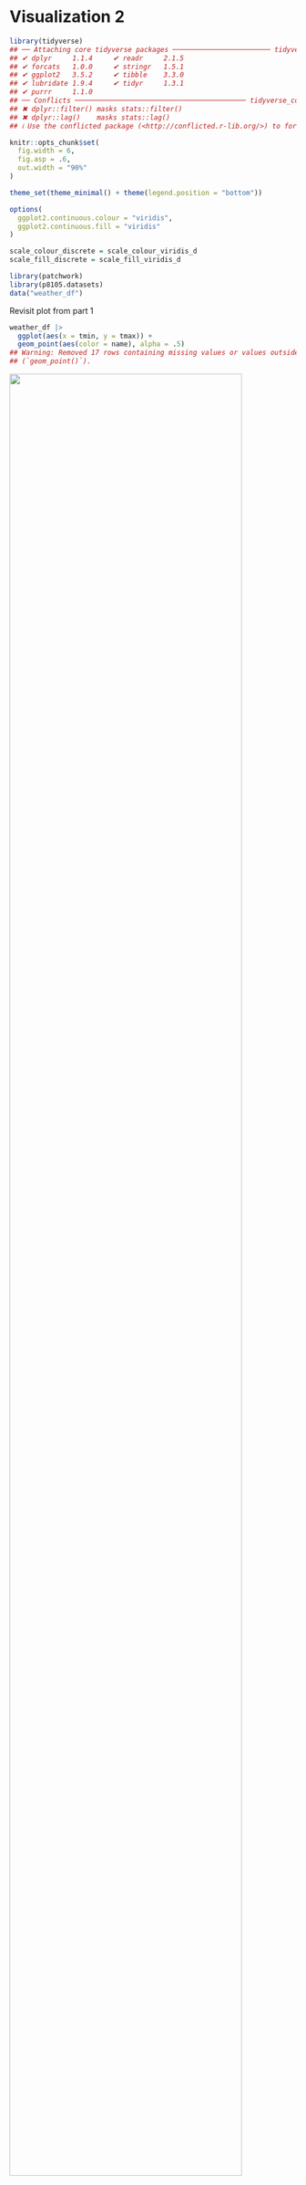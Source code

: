 Visualization 2
================

``` r
library(tidyverse)
## ── Attaching core tidyverse packages ──────────────────────── tidyverse 2.0.0 ──
## ✔ dplyr     1.1.4     ✔ readr     2.1.5
## ✔ forcats   1.0.0     ✔ stringr   1.5.1
## ✔ ggplot2   3.5.2     ✔ tibble    3.3.0
## ✔ lubridate 1.9.4     ✔ tidyr     1.3.1
## ✔ purrr     1.1.0     
## ── Conflicts ────────────────────────────────────────── tidyverse_conflicts() ──
## ✖ dplyr::filter() masks stats::filter()
## ✖ dplyr::lag()    masks stats::lag()
## ℹ Use the conflicted package (<http://conflicted.r-lib.org/>) to force all conflicts to become errors

knitr::opts_chunk$set(
  fig.width = 6,
  fig.asp = .6,
  out.width = "90%"
)

theme_set(theme_minimal() + theme(legend.position = "bottom"))

options(
  ggplot2.continuous.colour = "viridis",
  ggplot2.continuous.fill = "viridis"
)

scale_colour_discrete = scale_colour_viridis_d
scale_fill_discrete = scale_fill_viridis_d

library(patchwork)
library(p8105.datasets)
data("weather_df")
```

Revisit plot from part 1

``` r
weather_df |> 
  ggplot(aes(x = tmin, y = tmax)) + 
  geom_point(aes(color = name), alpha = .5)
## Warning: Removed 17 rows containing missing values or values outside the scale range
## (`geom_point()`).
```

<img src="viz_part2_files/figure-gfm/unnamed-chunk-1-1.png" width="90%" />

#### Labels

``` r
weather_df |> 
  ggplot(aes(x = tmin, y = tmax)) + 
  geom_point(aes(color = name), alpha = .5) + 
  labs(
    x = "Minimum daily temperature (C)",
    y = "Maxiumum daily temperature (C)",
    title = "Temperature scatterplot",
    caption = "Data from NOAA",
    color = "Location"
  )
```

    ## Warning: Removed 17 rows containing missing values or values outside the scale range
    ## (`geom_point()`).

<img src="viz_part2_files/figure-gfm/unnamed-chunk-2-1.png" width="90%" />

#### Scale

``` r
weather_df |> 
  # filter(tmax>10, tmax<30) |> 
  ggplot(aes(x = tmin, y = tmax)) + 
  geom_point(aes(color = name), alpha = .5) + 
  labs(
    x = "Minimum daily temperature (C)",
    y = "Maxiumum daily temperature (C)",
    title = "Temperature scatterplot",
    caption = "Data from NOAA",
    color = "Location"
  ) +
  scale_x_continuous(
    breaks = c(-20, 0, 25),
    labels = c("-20C", "0", "25")
  ) +
  scale_color_hue(h = c(100, 300))
```

    ## Warning: Removed 17 rows containing missing values or values outside the scale range
    ## (`geom_point()`).

<img src="viz_part2_files/figure-gfm/unnamed-chunk-3-1.png" width="90%" />

#### Color Palette

``` r
weather_df |> 
  # filter(tmax>10, tmax<30) |> 
  ggplot(aes(x = tmin, y = tmax)) + 
  geom_point(aes(color = name), alpha = .5) + 
  labs(
    x = "Minimum daily temperature (C)",
    y = "Maxiumum daily temperature (C)",
    title = "Temperature scatterplot",
    caption = "Data from NOAA",
    color = "Location"
  ) +
  scale_x_continuous(
    breaks = c(-20, 0, 25),
    labels = c("-20C", "0", "25")
  ) + 
  viridis::scale_color_viridis(
    discrete = TRUE
  )
```

    ## Warning: Removed 17 rows containing missing values or values outside the scale range
    ## (`geom_point()`).

<img src="viz_part2_files/figure-gfm/unnamed-chunk-4-1.png" width="90%" />

#### Themes

Make my base plot

``` r
ggp_temp = weather_df |> 
  # filter(tmax>10, tmax<30) |> 
  ggplot(aes(x = tmin, y = tmax)) + 
  geom_point(aes(color = name), alpha = .5) + 
  labs(
    x = "Minimum daily temperature (C)",
    y = "Maxiumum daily temperature (C)",
    title = "Temperature scatterplot",
    caption = "Data from NOAA",
    color = "Location"
  ) +
  scale_x_continuous(
    breaks = c(-20, 0, 25),
    labels = c("-20C", "0", "25")
  ) + 
  viridis::scale_color_viridis(
    discrete = TRUE
  )
```

Update base plot

``` r
ggp_temp +
  # theme_dark() +
  # theme_bw() +
  theme_minimal() +
  theme(legend.position = "bottom")
```

    ## Warning: Removed 17 rows containing missing values or values outside the scale range
    ## (`geom_point()`).

<img src="viz_part2_files/figure-gfm/unnamed-chunk-6-1.png" width="90%" />

#### Setting Options

Added to setup chunk

#### Adding data in geoms

``` r
central_park_df =
  weather_df |> 
  filter(name == "CentralPark_NY")
molokai_df =
  weather_df |> 
  filter(name == "Molokai_HI")

ggplot(data = molokai_df, aes(x = date, y = tmax)) +
  geom_point() +
  geom_line(data = central_park_df)
```

    ## Warning: Removed 1 row containing missing values or values outside the scale range
    ## (`geom_point()`).

<img src="viz_part2_files/figure-gfm/unnamed-chunk-7-1.png" width="90%" />

#### Patchwork

Make 3 plots and combine using patchwork

``` r
ggp_tmax_tmin = 
  weather_df |> 
  ggplot(aes(x = tmin, y = tmax, color = name)) + 
  geom_point(alpha = .5) +
  theme(legend.position = "none")

ggp_prec_density = 
  weather_df |> 
  filter(prcp > 0) |> 
  ggplot(aes(x = prcp, fill = name)) + 
  geom_density(alpha = .5) + 
  theme(legend.position = "none")

ggp_temp_season = 
  weather_df |> 
  ggplot(aes(x = date, y = tmax, color = name)) + 
  geom_point(alpha = .5) +
  geom_smooth(se = FALSE) + 
  theme(legend.position = "bottom")

(ggp_tmax_tmin + ggp_prec_density) / ggp_temp_season
```

    ## Warning: Removed 17 rows containing missing values or values outside the scale range
    ## (`geom_point()`).

    ## `geom_smooth()` using method = 'loess' and formula = 'y ~ x'

    ## Warning: Removed 17 rows containing non-finite outside the scale range
    ## (`stat_smooth()`).
    ## Removed 17 rows containing missing values or values outside the scale range
    ## (`geom_point()`).

<img src="viz_part2_files/figure-gfm/unnamed-chunk-8-1.png" width="90%" />

